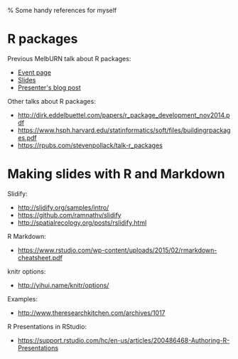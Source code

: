 % Some handy references for myself

# R packages

Previous MelbURN talk about R packages:

* [Event page](https://www.meetup.com/en-AU/MelbURN-Melbourne-Users-of-R-Network/events/16172691/)
* [Slides](http://files.meetup.com/1685538/Rpackages.pdf)
* [Presenter's blog post](http://www.theresearchkitchen.com/archives/511)

Other talks about R packages:

* <http://dirk.eddelbuettel.com/papers/r_package_development_nov2014.pdf>
* <https://www.hsph.harvard.edu/statinformatics/soft/files/buildingrpackages.pdf>
* <https://rpubs.com/stevenpollack/talk-r_packages>


# Making slides with R and Markdown

Slidify:

* <http://slidify.org/samples/intro/>
* <https://github.com/ramnathv/slidify>
* <http://spatialrecology.org/posts/rslidify.html>

R Markdown:

* <https://www.rstudio.com/wp-content/uploads/2015/02/rmarkdown-cheatsheet.pdf>

knitr options:

* <http://yihui.name/knitr/options/>

Examples:

* <http://www.theresearchkitchen.com/archives/1017>

R Presentations in RStudio:

* <https://support.rstudio.com/hc/en-us/articles/200486468-Authoring-R-Presentations>
